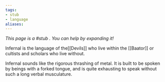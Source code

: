 ```yaml
---
tags: 
- stub
- language
aliases:
---
```


*This page is a #stub . You can help by expanding it!*

Infernal is the language of the[[Devils]] who live within the [[Baator]] or cultists and scholars who live without.

Infernal sounds like the rigorous thrashing of metal. It is built to be spoken by beings with a forked tongue, and is quite exhausting to speak without such a long verbal musculature.